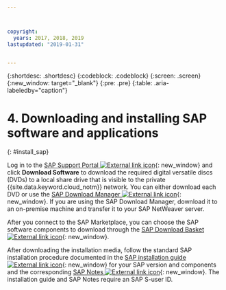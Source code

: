 ```yaml
---



copyright:
  years: 2017, 2018, 2019
lastupdated: "2019-01-31"


---
```


{:shortdesc: .shortdesc}
{:codeblock: .codeblock}
{:screen: .screen}
{:new_window: target="_blank"}
{:pre: .pre}
{:table: .aria-labeledby="caption"}

# 4. Downloading and installing SAP software and applications
{: #install_sap}

Log in to the [SAP Support Portal ![External link icon](../../icons/launch-glyph.svg "External link icon")](https://support.sap.com/en/index.html){: new_window} and click **Download Software** to download the required digital versatile discs (DVDs) to a local share drive that is visible to the private {{site.data.keyword.cloud_notm}} network. You can either download each DVD or use the [SAP Download Manager ![External link icon](../../icons/launch-glyph.svg "External link icon")](https://support.sap.com/software/download-manager/help.html){: new_window}. If you are using the SAP Download Manager, download it to an on-premise machine and transfer it to your SAP NetWeaver server.

After you connect to the SAP Marketplace, you can choose the SAP software components to download through the [SAP Download Basket ![External link icon](../../icons/launch-glyph.svg "External link icon")](https://websmp210.sap-ag.de/~sapidp/002006825000000233112001/){: new_window}.

After downloading the installation media, follow the standard SAP installation procedure documented in the [SAP installation guide ![External link icon](../../icons/launch-glyph.svg "External link icon")](https://service.sap.com/instguides){: new_window} for your SAP version and components and the corresponding [SAP Notes ![External link icon](../icons/launch-glyph.svg "External link icon")](https://support.sap.com/notes){: new_window}. The installation guide and SAP Notes require an SAP S-user ID.

